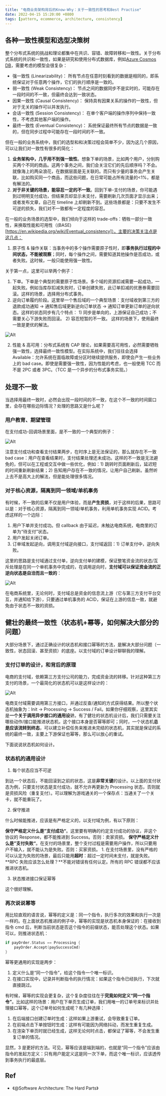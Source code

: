 ```yaml
---
title: "电商业务架构背后的Know-Why：关于一致性的思考和Best Practise"
date: 2022-04-15 15:20:00 +0800
tags: [pattern, ecommerce, architecture, consistency]
---
```


## 各种一致性模型和选型决策树

整个分布式系统的挑战和理论都集中在共识、容错、故障转移和一致性。关于分布式系统的共识和一致性，如果是研究和使用分布式数据库，例如[Azure Cosmos DB](https://learn.microsoft.com/en-us/azure/cosmos-db/consistency-levels)，需要考虑的模型会很复杂：

- 强一致性 (Linearizability)： 所有节点在任意时刻看到的数据是相同的，即系统保证对于任意两个操作，它们的执行顺序是一致的。
- 弱一致性 (Weak Consistency)： 节点之间的数据同步不是实时的，可能存在一段时间的不一致，但最终会达到一致状态。
- 因果一致性 (Causal Consistency)： 保持具有因果关系的操作的一致性，但对于无关的操作可以并发执行。
- 会话一致性 (Session Consistency)： 在单个客户端的操作序列中保持一致性，不考虑其他客户端的操作。
- 最终一致性 (Eventual Consistency)： 系统保证最终所有节点的数据是一致的，但在同步过程中可能存在一段时间的不一致。

但在一般的业务系统中，我们的选型和和决策过程会简单不少，因为这几个原因，可以让我们对一致性有很多的简化：

1. **业务架构中，几乎用不到强一致性**。想象下单的场景，比如两个用户，分别购买两个不同的商品。这两个事务之间，我们会关注它们的先后顺序吗？不会。就像海上的两朵浪花，在数据层面是无关联的。而只有少量的事务会产生关联，比如购买同一个商品，而这些问题，在日常可能占所有流量的<1%，都是有解法的。
2. **对于非关键的场景，能容忍一定的不一致**。回到下单-支付的场景，你可能遇到过明明支付成功，但结果页却显示未支付，需要刷新几次页面才显示出来；或者发布文章，自己在 timeline 上却刷新不到。这些场景都是：只要不发生不可逆的损失，我们对不一致都有一定程度的容忍。

在一般的业务场景的选型中，我们倾向于这样的 trade-offs：牺牲一部分一致性，来换取性能和可用性（(BASE)[https://en.wikipedia.org/wiki/Eventual_consistency]）。主要的决策关注点是这几点：

1. 原子性 & 操作关联：当事务中的多个操作需要原子性时，即**事务执行过程的中间状态，不能被观察**；同时，每个操作之间，需要知道其他操作是否成功，或者失败。这时候，一般只能使用强一致性。

关于第一点，这里可以举两个例子：

1. 下单。下单是个典型的需要原子性场景。多个域的资源扣减需要一起成功，一起失败。例如当库存扣减失败时，订单创建失败，此订单扣减的优惠券需要回滚。这样的场景，选择用分布式事务。
2. 逆向订单履约阶段。这里举一个售后域的一个典型场景：支付域收到第三方的退款成功通知 -> 通知售后域更新逆向订单状态 -> 通知订单更新订单的逆向状态。这样的状态同步有几个特点： 1) 同步是单向的，上游保证自己成功；不需要关心下游失败而回滚。 2) 容忍短暂的不一致。
   这样的场景下，使用最终一致是更优的解法。

![Alt](/images/consistent-model.jpg)

2. 性能 & 高可用：分布式系统有 CAP 理论，如果需要高可用性，必然需要牺牲强一致性，选择最终一致性模型。在实际系统中，我们往往会选择 Available：允许系统在面临故障或分区时继续提供服务，即使会产生一些业务上的 bad case。即使是需要强一致性，因为性能的考虑，也一般使用 TCC 而不是 2PC 或者 3PC。（TCC 是一个异步的分布式事务实现。）

## 处理不一致

当选择用最终一致时，必然会出现一段时间的不一致，在这个不一致的时间窗口里，会存在哪些边际情况？处理的思路又是什么呢？

### 用户教育、期望管理

在支付成功-回调场景里面，是不一致的一个典型的例子：

![Alt](/images/pay_inconsistent.jpg)

注意支付成功和查看支付结果两步，在时序上是无法保证的，那么就存在不一致 bad case：用户在查看结果时，支付结果处理还未成功。这样的不一致是无法避免的，但可以在工程或交互中做一些优化，例如：1) 跳转时页面刷新后，延迟短的时间重新刷新结果；2) 告知用户存在不一致的情况，让用户自己刷新。虽然听上去不是高大上的解法，但是能处理很多情况。

### 对于核心资源，隔离到同一领域/单机事务

有时候，不一致的后果不仅是用户体验，而是**产生资损**，对于这样的后果，思路可以是：对于核心资源，隔离到同一领域/单机事务，利用单机事务实现 ACID。考虑这样的一个边际：

1. 用户下单并支付成功。但 callback 由于延迟，未触达电商系统，电商里的订单为“待支付”状态。
2. 用户发起关闭订单。
3. 订单域发起逆向，调用支付域逆向接口，支付域返回：1) 订单支付中，逆向失败。

这里的思路是支付域通过支付单，逆向支付单的建模，保证整笔资金流的状态/互斥处理是在同一个单机事务中完成的，在调用逆向时，**支付域可以保证资金流的正逆向状态是自洽而且一致的**：

![Alt](/images/pay_order_domain.jpg)

在电商系统里，无论何时，支付域总是资金的信息流上游（它与第三方支付平台交互，并通知给下游），只要通过单机事务的 ACID，保证在上游的信息一致，就避免由于状态不一致的资损。

## 健壮的最终一致性（状态机+幂等，如何解决大部分的问题）

大部分场景下，通过正确设计的状态机和接口幂等的方法，是解决大部分问题（一致性，状态回滚、甚至资损）的底座。以支付域的订单设计聊聊我的理解。

### 支付订单的设计，和背后的原理

电商的支付域，依赖第三方支付公司的能力，完成资金流的转移。针对这种第三方支付的场景，一个最简化的状态机可以是这样设计的：

![Alt](/images/pay_order_status.jpg)

电商支付域需要调用第三方接口，并通过反查/通知的方式获得结果。所以整个状态机抽象为：Init → Processing → Success / Fail。如果你仔细观察，这里其实是**一个关于调用异步接口的通用设计**。有了健壮的状态机设计后，我们只需要关注哪些动作/接口能推进状态机，这个接口本身是否幂等即可；同时，一个状态机**总是应该流转到终态**，可以建立补偿任务来推进未完结的状态机，其实就是保证的系统的最终一致，主要上下游保证也幂等，那么可以放心的重试。

下面说说状态机如何设计。

### 状态机的通用设计

1. 每个状态应当不可逆

到达一个状态后，不能回滚到之前的状态，这是**非常关键**的设计。以上面的支付状态为例，只要支付状态是支付成功，就不允许再更新为 Processing 状态，否则就是资损风险（重复支付）。可以理解为游戏通关的一个保存点：当通关了一个关卡，就不能重玩了。

2. 保守推进

什么时候能推进，应该是有严格定义的，以支付域为例，有以下原则：

**保守严格定义什么是”支付成功“**。这里要有明确的约定支付成功的协议，非这个协议的 Response，都不能推进到 Success。否则：卖家资损。
**保守严格定义什么是”支付失败“**。在支付的场景里，整个支付过程是需要用户操作，所以只要用户不输入，就不能认为是失败。否则：买家资损。 1. 在支付场景里，没有严格的可以认定为失败的场景，最后只能用**超时**：超过一定时间未支付，就是失败。
**RPC 失败应该怎么处理？**不能对错误有任何认定。所有的 RPC 错误都不应该推进状态机。

3. 状态推进接口保证幂等

这个很好理解。

### 再次说说幂等

用比较直观的语言说，幂等的定义是：同一个指令，执行多次的效果和执行一次是一样的。在上面状态机推进的例子中，幂等的实现是状态机本身保证的：在接收到指令 cmd 后，判断当前状态是否这个指令的前缀状态，能否处理这个状态。如果可以，则推进状态机：

```go
if payOrder.Status == Processing {
    payOrder.Accept(paySuccessCmd)
}
```

幂等更通用的实现是两步：

1. 定义什么是“同一个指令”，给这个指令一个唯一标识。
2. 在接口实现中，记录并判断指令的执行情况：如果这个指令已经执行，下次就直接跳过。

有时候，幂等的实现会更复杂，这个复杂度往往在于**究竟如何定义“同一个指令”**。比如这样的场景：用户在下单页生成订单，我们用唯一的订单号来标识并处理接口幂等，这个订单号如何生成呢？有几种选择：

1. 在后端接口创建订单时生成：这样如果上游重试，会导致重复订单。
2. 在前端点击下单按钮时生成：这样有可能因为网络抖动，而发生重复生成。
3. 在渲染下单页时就已经生成，这样无论何时点击，都保证了幂等，不会发生重复订单的情况。

显然，3 是更好的方法。可见，幂等应该是端到端的，也就是“同一个指令”应该由指令的发起方定义：只有用户能定义这是同一次下单，而这个唯一标识，应该透传到事务执行的最底层。

## Ref

- 《@Software Architecture: The Hard Parts》
